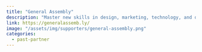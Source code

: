 ```yaml
---
title: "General Assembly"
description: "Master new skills in design, marketing, technology, and data — online or at our campuses around the world."
link: https://generalassemb.ly/
image: "/assets/img/supporters/general-assembly.png"
categories:
  - past-partner
---
```

